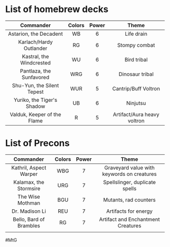 # List of homebrew decks

|          Commander          | Colors | Power |            Theme            |
| :-------------------------: | :----: | :---: | :-------------------------: |
|   Astarion, the Decadent    |   WB   |   6   |         Life drain          |
|   Karlach/Hardy Outlander   |   RG   |   6   |        Stompy combat        |
|  Kastral, the Windcrested   |   WU   |   6   |         Bird tribal         |
|  Pantlaza, the Sunfavored   |  WRG   |   6   |       Dinosaur tribal       |
| Shu-Yun, the Silent Tepest  |  WUR   |   5   |    Cantrip/Buff Voltron     |
| Yuriko, the Tiger's Shadow  |   UB   |   6   |          Ninjutsu           |
| Valduk, Keeper of the Flame |   R    |   5   | Artifact/Aura heavy voltron |
# List of Precons

|        Commander        | Colors | Power |                   Theme                    |
| :---------------------: | :----: | :---: | :----------------------------------------: |
| Kathril, Aspect Warper  |  WBG   |   7   | Graveyard value with keywords on creatures |
| Kalamax, the Stormsire  |  URG   |   7   |       Spellslinger, duplicate spells       |
|    The Wise Mothman     |  BGU   |   7   |           Mutants, rad counters            |
|     Dr. Madison Li      |  REU   |   7   |            Artifacts for energy            |
| Bello, Bard of Brambles |   RG   |   7   |     Artifact and Enchantment Creatures     |
|                         |        |       |                                            |
#MtG

